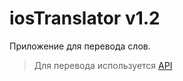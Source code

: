 # iosTranslator v1.2
Приложение для перевода слов.

> Для перевода используется [API](https://github.com/ezhov-da/translator)
